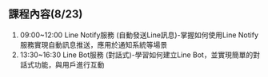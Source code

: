 ## 課程內容(8/23)
1. 09:00~12:00 Line Notify服務 (自動發送Line訊息)-掌握如何使用Line Notify服務實現自動訊息推送，應用於通知系統等場景
2. 13:30~16:30  Line Bot服務 (對話式)-學習如何建立Line Bot，並實現簡單的對話式功能，與用戶進行互動